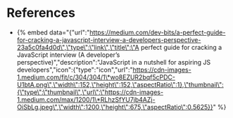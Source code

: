 # References

* {% embed data="{\"url\":\"https://medium.com/dev-bits/a-perfect-guide-for-cracking-a-javascript-interview-a-developers-perspective-23a5c0fa4d0d\",\"type\":\"link\",\"title\":\"A perfect guide for cracking a JavaScript interview \(A developer’s perspective\)\",\"description\":\"JavaScript in a nutshell for aspiring JS developers\",\"icon\":{\"type\":\"icon\",\"url\":\"https://cdn-images-1.medium.com/fit/c/304/304/1\*wo8EZUR2bqf5cPDC-U1btA.png\",\"width\":152,\"height\":152,\"aspectRatio\":1},\"thumbnail\":{\"type\":\"thumbnail\",\"url\":\"https://cdn-images-1.medium.com/max/1200/1\*RLhzSfYU7jb4AZj-OiSbLg.jpeg\",\"width\":1200,\"height\":675,\"aspectRatio\":0.5625}}" %}



